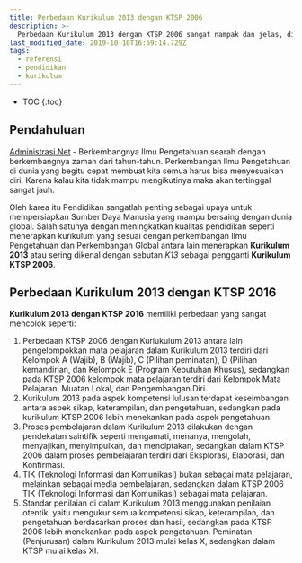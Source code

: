 ```yaml
---
title: Perbedaan Kurikulum 2013 dengan KTSP 2006
description: >-
  Perbedaan Kurikulum 2013 dengan KTSP 2006 sangat nampak dan jelas, diantarnya penggunaan pendekatan saintifik pada kurikulum 2013 merupakan suatu kewajiban, sedangkan pada KTSP 2006 tidak dituntut 
last_modified_date: 2019-10-10T16:59:14.729Z
tags:
  - referensi
  - pendidikan
  - kurikulum
---
```


* TOC
{:toc}

## Pendahuluan
[Administrasi.Net](/ "Administrasi.Net") - Berkembangnya Ilmu Pengetahuan searah dengan berkembangnya zaman dari tahun-tahun. Perkembangan Ilmu Pengetahuan di dunia yang begitu cepat membuat kita semua harus bisa menyesuaikan diri. Karena kalau kita tidak mampu mengikutinya maka akan tertinggal sangat jauh.

Oleh karea itu Pendidikan sangatlah penting sebagai upaya untuk mempersiapkan Sumber Daya Manusia yang mampu bersaing dengan dunia global. Salah satunya dengan meningkatkan kualitas pendidikan seperti menerapkan kurikulum yang sesuai dengan perkembangan Ilmu Pengetahuan dan Perkembangan Global antara lain menerapkan **Kurikulum 2013** atau sering dikenal dengan sebutan *K13* sebagai pengganti  **Kurikulum KTSP 2006**.

## Perbedaan Kurikulum 2013 dengan KTSP 2016
**Kurikulum 2013 dengan KTSP 2016** memiliki perbedaan yang sangat mencolok seperti:
1. Perbedaan KTSP 2006 dengan Kuriukulum 2013 antara lain pengelompokkan mata pelajaran dalam Kurikulum 2013 terdiri dari Kelompok A (Wajib), B (Wajib), C (Pilihan peminatan), D (Pilihan kemandirian, dan Kelompok E (Program Kebutuhan Khusus), sedangkan pada KTSP 2006 kelompok mata pelajaran terdiri dari Kelompok Mata Pelajaran, Muatan Lokal, dan Pengembangan Diri. 
2. Kurikulum 2013 pada aspek kompetensi lulusan terdapat keseimbangan antara aspek sikap, keterampilan, dan pengetahuan, sedangkan pada kurikulum KTSP 2006 lebih menekankan pada aspek pengetahuan. 
3. Proses pembelajaran dalam Kurikulum 2013 dilakukan dengan pendekatan saintifik seperti mengamati, menanya, mengolah, menyajikan, menyimpulkan, dan menciptakan, sedangkan dalam KTSP 2006 dalam proses pembelajaran terdiri dari Eksplorasi, Elaborasi, dan Konfirmasi.  
4. TIK (Teknologi Informasi dan Komunikasi) bukan sebagai mata pelajaran, melainkan sebagai media pembelajaran, sedangkan dalam KTSP 2006 TIK (Teknologi Informasi dan Komunikasi)  sebagai mata pelajaran. 
5. Standar penilaian di dalam Kurikulum 2013 menggunakan penilaian otentik, yaitu mengukur semua kompetensi sikap, keterampilan, dan pengetahuan berdasarkan proses dan hasil, sedangkan pada KTSP 2006 lebih menekankan pada aspek pengatahuan. Peminatan (Penjurusan) dalam Kurikulum 2013 mulai kelas X, sedangkan dalam KTSP mulai kelas XI.
